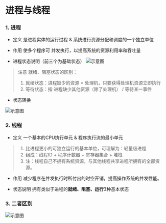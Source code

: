 # 进程与线程
### 1. 进程
- 定义
是进程实体的运行过程 & 系统进行资源分配和调度的一个独立单位

- 作用
使多个程序可 并发执行，以提高系统的资源利用率和吞吐量

- 进程状态说明（前三个为基础状态）
![示意图](http://upload-images.jianshu.io/upload_images/944365-1b639b92726040cb.png?imageMogr2/auto-orient/strip%7CimageView2/2/w/1240)

>注意 就绪、阻塞状态的区别：
>1. 就绪状态：进程缺少的资源 = 处理机，只要获得处理机资源立即执行
>2. 等待状态：指 进程缺少其他资源（除了处理机） / 等待某一事件

- 状态转换

![示意图](http://upload-images.jianshu.io/upload_images/944365-9c69b77ebb7bf772.png?imageMogr2/auto-orient/strip%7CimageView2/2/w/1240)

### 2. 线程
- 定义
一个基本的CPU执行单元 & 程序执行流的最小单元
>1. 比进程更小的可独立运行的基本单位，可理解为：轻量级进程
>2. 组成：线程ID + 程序计数器 + 寄存器集合 + 堆栈
>3. 注：线程自己不拥有系统资源，与其他线程共享进程所拥有的全部资源。
- 作用
减少程序在并发执行时所付出的时空开销，提高操作系统的并发性能。

- 状态说明
拥有类似于进程的**就绪、阻塞、运行**3种基本状态

### 3. 二者区别
![示意图](http://upload-images.jianshu.io/upload_images/944365-1ba1ba7c63d7acab.png?imageMogr2/auto-orient/strip%7CimageView2/2/w/1240)